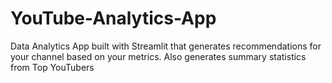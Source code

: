# YouTube-Analytics-App
Data Analytics App built with Streamlit that generates recommendations for your channel based on your metrics. Also generates summary statistics from Top YouTubers
